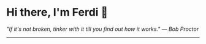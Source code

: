 <h1>Hi there, I'm Ferdi 👋</h1>

<p><em>
  "If it's not broken, tinker with it till you find out how it works." — Bob Proctor
</em></p>

---
